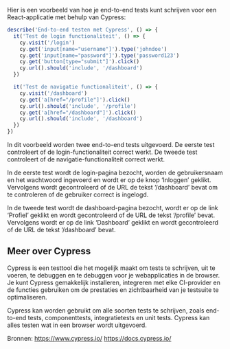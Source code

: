 Hier is een voorbeeld van hoe je end-to-end tests kunt schrijven voor een React-applicatie met behulp van Cypress:

```javascript
describe('End-to-end testen met Cypress', () => {
  it('Test de login functionaliteit', () => {
    cy.visit('/login')
    cy.get('input[name="username"]').type('johndoe')
    cy.get('input[name="password"]').type('password123')
    cy.get('button[type="submit"]').click()
    cy.url().should('include', '/dashboard')
  })

  it('Test de navigatie functionaliteit', () => {
    cy.visit('/dashboard')
    cy.get('a[href="/profile"]').click()
    cy.url().should('include', '/profile')
    cy.get('a[href="/dashboard"]').click()
    cy.url().should('include', '/dashboard')
  })
})
```

In dit voorbeeld worden twee end-to-end tests uitgevoerd. De eerste test controleert of de login-functionaliteit correct werkt. De tweede test controleert of de navigatie-functionaliteit correct werkt.

In de eerste test wordt de login-pagina bezocht, worden de gebruikersnaam en het wachtwoord ingevoerd en wordt er op de knop ‘Inloggen’ geklikt. Vervolgens wordt gecontroleerd of de URL de tekst ‘/dashboard’ bevat om te controleren of de gebruiker correct is ingelogd.

In de tweede test wordt de dashboard-pagina bezocht, wordt er op de link ‘Profiel’ geklikt en wordt gecontroleerd of de URL de tekst ‘/profile’ bevat. Vervolgens wordt er op de link ‘Dashboard’ geklikt en wordt gecontroleerd of de URL de tekst ‘/dashboard’ bevat.


## Meer over Cypress
Cypress is een testtool die het mogelijk maakt om tests te schrijven, uit te voeren, te debuggen en te debuggen voor je webapplicaties in de browser. Je kunt Cypress gemakkelijk installeren, integreren met elke CI-provider en de functies gebruiken om de prestaties en zichtbaarheid van je testsuite te optimaliseren.

Cypress kan worden gebruikt om alle soorten tests te schrijven, zoals end-to-end tests, componenttests, integratietests en unit tests. Cypress kan alles testen wat in een browser wordt uitgevoerd.

Bronnen:
https://www.cypress.io/
https://docs.cypress.io/